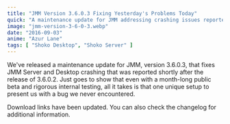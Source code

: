 ```yaml
---
title: "JMM Version 3.6.0.3 Fixing Yesterday's Problems Today"
quick: "A maintenance update for JMM addressing crashing issues reported in version 3.6.0.2."
image: "jmm-version-3-6-0-3.webp"
date: "2016-09-03"
anime: "Azur Lane"
tags: [ "Shoko Desktop", "Shoko Server" ]
---
```


We've released a maintenance update for JMM, version 3.6.0.3, that fixes JMM Server and Desktop crashing that was
reported shortly after the release of 3.6.0.2. Just goes to show that even with a month-long public beta and rigorous
internal testing, all it takes is that one unique setup to present us with a bug we never encountered.

Download links have been updated. You can also check the changelog for additional information.
